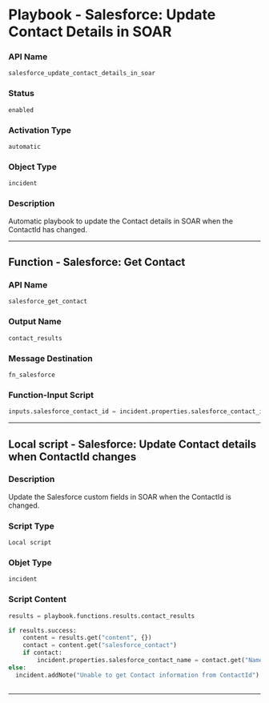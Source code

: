 <!--
    DO NOT MANUALLY EDIT THIS FILE
    THIS FILE IS AUTOMATICALLY GENERATED WITH resilient-sdk codegen
    Generated with resilient-sdk v49.1.51
-->

# Playbook - Salesforce: Update Contact Details in SOAR

### API Name
`salesforce_update_contact_details_in_soar`

### Status
`enabled`

### Activation Type
`automatic`

### Object Type
`incident`

### Description
Automatic playbook to update the Contact details in SOAR when the ContactId has changed.


---
## Function - Salesforce: Get Contact

### API Name
`salesforce_get_contact`

### Output Name
`contact_results`

### Message Destination
`fn_salesforce`

### Function-Input Script
```python
inputs.salesforce_contact_id = incident.properties.salesforce_contact_id
```

---

## Local script - Salesforce: Update Contact details when ContactId changes

### Description
Update the Salesforce custom fields in SOAR when the ContactId is changed.

### Script Type
`Local script`

### Objet Type
`incident`

### Script Content
```python
results = playbook.functions.results.contact_results

if results.success:
    content = results.get("content", {})
    contact = content.get("salesforce_contact")
    if contact:
        incident.properties.salesforce_contact_name = contact.get("Name")
else:
  incident.addNote("Unable to get Contact information from ContactId")
  
```

---
